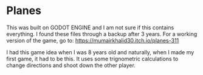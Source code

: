 # Planes

This was built on GODOT ENGINE and I am not sure if this contains everything. I found these files through a backup after 3 years.
For a working version of the game, go to: https://mumairkhalid30.itch.io/planes-311

I had this game idea when I was 8 years old and naturally, when I made my first game, it had to be this. It uses some trignometric calculations to change directions and shoot down the other player. 
